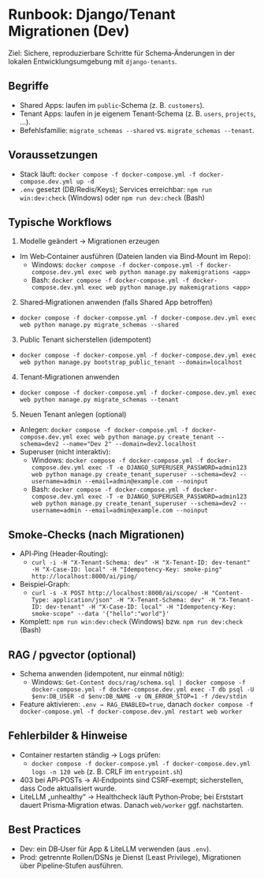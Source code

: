 # Runbook: Django/Tenant Migrationen (Dev)

Ziel: Sichere, reproduzierbare Schritte für Schema‑Änderungen in der lokalen Entwicklungsumgebung mit `django-tenants`.

## Begriffe
- Shared Apps: laufen im `public`‑Schema (z. B. `customers`).
- Tenant Apps: laufen in je eigenem Tenant‑Schema (z. B. `users`, `projects`, …).
- Befehlsfamilie: `migrate_schemas --shared` vs. `migrate_schemas --tenant`.

## Voraussetzungen
- Stack läuft: `docker compose -f docker-compose.yml -f docker-compose.dev.yml up -d`
- `.env` gesetzt (DB/Redis/Keys); Services erreichbar: `npm run win:dev:check` (Windows) oder `npm run dev:check` (Bash)

## Typische Workflows

1) Modelle geändert → Migrationen erzeugen
- Im Web‑Container ausführen (Dateien landen via Bind‑Mount im Repo):
  - Windows: `docker compose -f docker-compose.yml -f docker-compose.dev.yml exec web python manage.py makemigrations <app>`
  - Bash: `docker compose -f docker-compose.yml -f docker-compose.dev.yml exec web python manage.py makemigrations <app>`

2) Shared‑Migrationen anwenden (falls Shared App betroffen)
- `docker compose -f docker-compose.yml -f docker-compose.dev.yml exec web python manage.py migrate_schemas --shared`

3) Public Tenant sicherstellen (idempotent)
- `docker compose -f docker-compose.yml -f docker-compose.dev.yml exec web python manage.py bootstrap_public_tenant --domain=localhost`

4) Tenant‑Migrationen anwenden
- `docker compose -f docker-compose.yml -f docker-compose.dev.yml exec web python manage.py migrate_schemas --tenant`

5) Neuen Tenant anlegen (optional)
- Anlegen: `docker compose -f docker-compose.yml -f docker-compose.dev.yml exec web python manage.py create_tenant --schema=dev2 --name="Dev 2" --domain=dev2.localhost`
- Superuser (nicht interaktiv):
  - Windows: `docker compose -f docker-compose.yml -f docker-compose.dev.yml exec -T -e DJANGO_SUPERUSER_PASSWORD=admin123 web python manage.py create_tenant_superuser --schema=dev2 --username=admin --email=admin@example.com --noinput`
  - Bash:   `docker compose -f docker-compose.yml -f docker-compose.dev.yml exec -T -e DJANGO_SUPERUSER_PASSWORD=admin123 web python manage.py create_tenant_superuser --schema=dev2 --username=admin --email=admin@example.com --noinput`

## Smoke‑Checks (nach Migrationen)
- API‑Ping (Header‑Routing):
  - `curl -i -H "X-Tenant-Schema: dev" -H "X-Tenant-ID: dev-tenant" -H "X-Case-ID: local" -H "Idempotency-Key: smoke-ping" http://localhost:8000/ai/ping/`
- Beispiel‑Graph:
  - `curl -s -X POST http://localhost:8000/ai/scope/ -H "Content-Type: application/json" -H "X-Tenant-Schema: dev" -H "X-Tenant-ID: dev-tenant" -H "X-Case-ID: local" -H "Idempotency-Key: smoke-scope" --data '{"hello":"world"}'`
- Komplett: `npm run win:dev:check` (Windows) bzw. `npm run dev:check` (Bash)

## RAG / pgvector (optional)
- Schema anwenden (idempotent, nur einmal nötig):
  - Windows: `Get-Content docs/rag/schema.sql | docker compose -f docker-compose.yml -f docker-compose.dev.yml exec -T db psql -U $env:DB_USER -d $env:DB_NAME -v ON_ERROR_STOP=1 -f /dev/stdin`
- Feature aktivieren: `.env → RAG_ENABLED=true`, danach `docker compose -f docker-compose.yml -f docker-compose.dev.yml restart web worker`

## Fehlerbilder & Hinweise
- Container restarten ständig → Logs prüfen:
  - `docker compose -f docker-compose.yml -f docker-compose.dev.yml logs -n 120 web` (z. B. CRLF im `entrypoint.sh`)
- 403 bei API‑POSTs → AI‑Endpoints sind CSRF‑exempt; sicherstellen, dass Code aktualisiert wurde.
- LiteLLM „unhealthy“ → Healthcheck läuft Python‑Probe; bei Erststart dauert Prisma‑Migration etwas. Danach `web/worker` ggf. nachstarten.

## Best Practices
- Dev: ein DB‑User für App & LiteLLM verwenden (aus `.env`).
- Prod: getrennte Rollen/DSNs je Dienst (Least Privilege), Migrationen über Pipeline‑Stufen ausführen.


